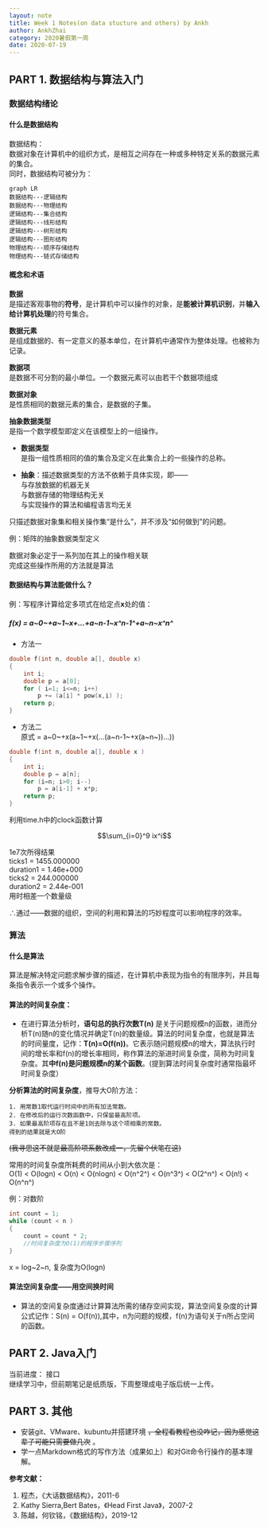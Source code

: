 ```yaml
---
layout: note
title: Week 1 Notes(on data stucture and others) by Ankh
author: AnkhZhai
category: 2020暑假第一周
date: 2020-07-19
---
```


## PART 1.   数据结构与算法入门
### 数据结构绪论
#### 什么是数据结构
数据结构：  
数据对象在计算机中的组织方式，是相互之间存在一种或多种特定关系的数据元素的集合。   
同时，数据结构可被分为：  
```
graph LR
数据结构---逻辑结构
数据结构---物理结构
逻辑结构---集合结构
逻辑结构---线形结构
逻辑结构---树形结构
逻辑结构---图形结构
物理结构---顺序存储结构
物理结构---链式存储结构
```
#### 概念和术语
**数据**  
是描述客观事物的**符号**，是计算机中可以操作的对象，是**能被计算机识别**，并**输入给计算机处理**的符号集合。  
  
**数据元素**  
是组成数据的、有一定意义的基本单位，在计算机中通常作为整体处理。也被称为记录。
  
**数据项**  
是数据不可分割的最小单位。一个数据元素可以由若干个数据项组成  
  
**数据对象**  
是性质相同的数据元素的集合，是数据的子集。  
  

**抽象数据类型**  
是指一个数学模型即定义在该模型上的一组操作。

*  **数据类型**  
是指一组性质相同的值的集合及定义在此集合上的一些操作的总称。  

* **抽象**：描述数据类型的方法不依赖于具体实现，即——  
与存放数据的机器无关  
与数据存储的物理结构无关  
与实现操作的算法和编程语言均无关     


只描述数据对象集和相关操作集“是什么”，并不涉及“如何做到”的问题。  

例：矩阵的抽象数据类型定义

数据对象必定于一系列加在其上的操作相关联  
完成这些操作所用的方法就是算法
#### 数据结构与算法能做什么？  

例：写程序计算给定多项式在给定点**x**处的值：

##### f(x) = a~0~+a~1~x+...+a~n-1~x^n-1^+a~n~x^n^
* 方法一
```c
double f(int n, double a[], double x)
{
    int i;
    double p = a[0];
    for ( i=1; i<=n; i++)
        p += (a[i] * pow(x,i) );
    return p;
}
```
* 方法二  
  原式 = a~0~+x(a~1~+x(...(a~n-1~+x(a~n~))...))
```c
double f(int n, double a[], double x )
{
    int i;
    double p = a[n];
    for (i=n; i>0; i--)
        p = a[i-1] + x*p;
    return p;
}
```
利用time.h中的clock函数计算
```math
\sum_{i=0}^9 ix^i
```  
1e7次所得结果  
ticks1 = 1455.000000  
duration1 = 1.46e+000  
ticks2 = 244.000000  
duration2 = 2.44e-001  
用时相差一个数量级   
   
∴通过——数据的组织，空间的利用和算法的巧妙程度可以影响程序的效率。

### 算法
#### 什么是算法  
算法是解决特定问题求解步骤的描述，在计算机中表现为指令的有限序列，并且每条指令表示一个或多个操作。  
#### 算法的时间复杂度：   
+ 在进行算法分析时，**语句总的执行次数T(n)** 是关于问题规模n的函数，进而分析T(n)随n的变化情况并确定T(n)的数量级。算法的时间复杂度，也就是算法的时间量度，记作：**T(n)=O(f(n))**。它表示随问题规模n的增大，算法执行时间的增长率和f(n)的增长率相同，称作算法的渐进时间复杂度，简称为时间复杂度。其**中f(n)是问题规模n的某个函数**。(提到算法时间复杂度时通常指最坏时间复杂度）  

**分析算法的时间复杂度**，推导大O阶方法： 
```
1. 用常数1取代运行时间中的所有加法常数。
2. 在修改后的运行次数函数中，只保留最高阶项。
3. 如果最高阶项存在且不是1则去除与这个项相乘的常数。
得到的结果就是大O阶
```
~~(我寻思这不就是最高阶项系数改成一，先留个伏笔在这)~~  

常用的时间复杂度所耗费的时间从小到大依次是：  
O(1) < O(logn) < O(n) < O(nlogn) < O(n^2^) < O(n^3^) < O(2^n^) < O(n!) < O(n^n^)  

例：对数阶
```c
int count = 1;
while (count < n )
{
    count = count * 2;
    //时间复杂度为O(1)的程序步骤序列
}
```
x = log~2~n, 复杂度为O(logn)  

#### 算法空间复杂度——用空间换时间  
+ 算法的空间复杂度通过计算算法所需的储存空间实现，算法空间复杂度的计算公式记作：S(n) = O(f(n)),其中，n为问题的规模，f(n)为语句关于n所占空间的函数。  



## PART 2.   Java入门
  当前进度： 接口  
  继续学习中，但前期笔记是纸质版，下周整理成电子版后统一上传。


## PART 3.   其他 
* 安装git、VMware、kubuntu并搭建环境 ~~，全程看教程也没咋记，因为感觉这辈子可能只需要做几次~~ 。
* 学一点Markdown格式的写作方法（成果如上）和对Git命令行操作的基本理解。


**参考文献：** 
1. 程杰，《大话数据结构》，2011-6  
2. Kathy Sierra,Bert Bates，《Head First Java》，2007-2
3. 陈越，何钦铭，《数据结构》，2019-12 
